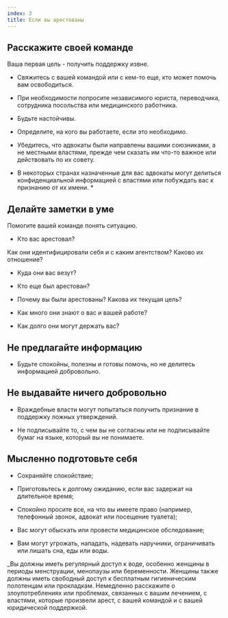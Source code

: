```yaml
---
index: 3
title: Если вы арестованы
---
```

## Расскажите своей команде

Ваша первая цель - получить поддержку извне.

* Свяжитесь с вашей командой или с кем-то еще, кто может помочь вам освободиться.

*   При необходимости попросите независимого юриста, переводчика, сотрудника посольства или медицинского работника.

*   Будьте настойчивы.

*   Определите, на кого вы работаете, если это необходимо.

*   Убедитесь, что адвокаты были направлены вашими союзниками, а не местными властями, прежде чем сказать им что-то важное или действовать по их совету.

* В некоторых странах назначенные для вас адвокаты могут делиться конфиденциальной информацией с властями или побуждать вас к признанию от их имени. *

## Делайте заметки в уме

Помогите вашей команде понять ситуацию.

*   Кто вас арестовал?

Как они идентифицировали себя и с каким агентством?
Каково их отношение?

*   Куда они вас везут?

*   Кто еще был арестован?

*   Почему вы были арестованы? Какова их текущая цель?

*   Как много они знают о вас и вашей работе?

*   Как долго они могут держать вас?

## Не предлагайте информацию

*   Будьте спокойны, полезны и готовы помочь, но не делитесь информацией добровольно.

## Не выдавайте ничего добровольно

*   Враждебные власти могут попытаться получить признание в поддержку ложных утверждений.

*   Не подписывайте то, с чем вы не согласны или не подписывайте бумаг на языке, который вы не понимаете.

## Мысленно подготовьте себя

* Сохраняйте спокойствие;

*   Приготовьтесь к долгому ожиданию, если вас задержат на длительное время;

* Спокойно просите все, на что вы имеете право (например, телефонный звонок, адвокат или посещение туалета);

* Вас могут обыскать или провести медицинское обследование;

*   Вам могут угрожать, нападать, надевать наручники, ограничивать или лишать сна, еды или воды.

_Вы должны иметь регулярный доступ к воде, особенно женщины в периоды менструации, менопаузы или беременности. Женщины также должны иметь свободный доступ к бесплатным гигиеническим полотенцам или прокладкам. Немедленно расскажите о злоупотреблениях или проблемах, связанных с вашим лечением, с властями, которые произвели арест, с вашей командой и с вашей юридической поддержкой.